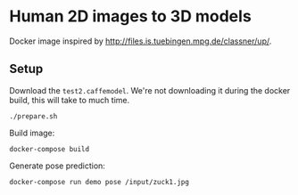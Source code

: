 # Human 2D images to 3D models

Docker image inspired by http://files.is.tuebingen.mpg.de/classner/up/.

## Setup

Download the `test2.caffemodel`. We're not downloading it during the
docker build, this will take to much time.
```
./prepare.sh
```

Build image:
```
docker-compose build
```

Generate pose prediction:
```
docker-compose run demo pose /input/zuck1.jpg
```
